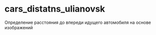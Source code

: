 # cars_distatns_ulianovsk
 Определение расстояния до впереди идущего автомобиля на основе изображений
